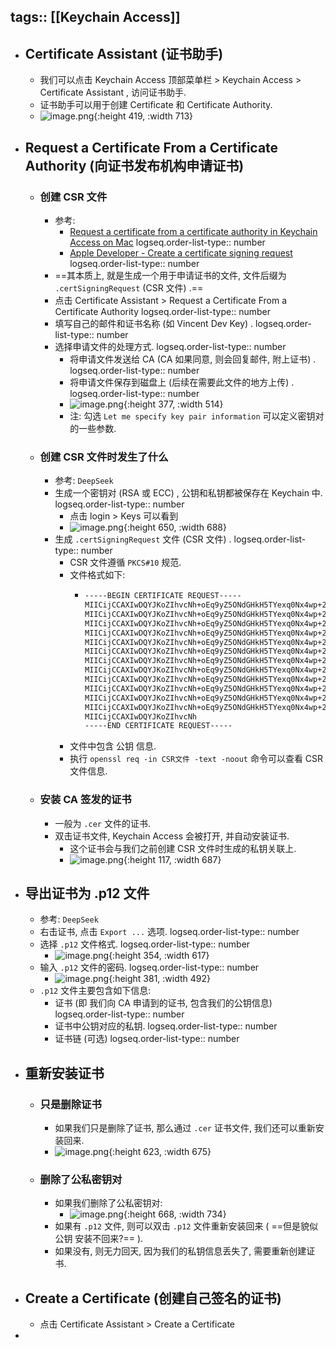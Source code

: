 tags:: [[Keychain Access]]
---

- ## Certificate Assistant (证书助手)
	- 我们可以点击 Keychain Access 顶部菜单栏 > Keychain Access > Certificate Assistant , 访问证书助手.
	- 证书助手可以用于创建 Certificate 和 Certificate Authority.
	- ![image.png](../assets/image_1743823623491_0.png){:height 419, :width 713}
- ## Request a Certificate From a Certificate Authority (向证书发布机构申请证书)
	- ### 创建 CSR 文件
		- 参考:
			- [Request a certificate from a certificate authority in Keychain Access on Mac](https://support.apple.com/guide/keychain-access/request-a-certificate-authority-kyca2793/mac)
			  logseq.order-list-type:: number
			- [Apple Developer - Create a certificate signing request](https://developer.apple.com/help/account/certificates/create-a-certificate-signing-request)
			  logseq.order-list-type:: number
		- ==其本质上, 就是生成一个用于申请证书的文件, 文件后缀为 `.certSigningRequest`  (CSR 文件) .==
		- 点击 Certificate Assistant > Request a Certificate From a Certificate Authority
		  logseq.order-list-type:: number
		- 填写自己的邮件和证书名称 (如 Vincent Dev Key) .
		  logseq.order-list-type:: number
		- 选择申请文件的处理方式.
		  logseq.order-list-type:: number
			- 将申请文件发送给 CA (CA 如果同意, 则会回复邮件, 附上证书) .
			  logseq.order-list-type:: number
			- 将申请文件保存到磁盘上 (后续在需要此文件的地方上传) .
			  logseq.order-list-type:: number
			- ![image.png](../assets/image_1743824359156_0.png){:height 377, :width 514}
			- 注: 勾选 `Let me specify key pair information` 可以定义密钥对的一些参数.
	- ### 创建 CSR 文件时发生了什么
		- 参考: `DeepSeek`
		- 生成一个密钥对 (RSA 或 ECC) , 公钥和私钥都被保存在 Keychain 中.
		  logseq.order-list-type:: number
			- 点击 login  > Keys 可以看到
			- ![image.png](../assets/image_1743826719042_0.png){:height 650, :width 688}
		- 生成 `.certSigningRequest` 文件 (CSR 文件) .
		  logseq.order-list-type:: number
			- CSR 文件遵循 `PKCS#10` 规范.
			- 文件格式如下:
				- ``` zsh
				  -----BEGIN CERTIFICATE REQUEST-----
				  MIICijCCAXIwDQYJKoZIhvcNh+oEq9yZ5ONdGHkH5TYexq0Nx4wp+2Ixn3GIFQeR
				  MIICijCCAXIwDQYJKoZIhvcNh+oEq9yZ5ONdGHkH5TYexq0Nx4wp+2Ixn3GIFQeR
				  MIICijCCAXIwDQYJKoZIhvcNh+oEq9yZ5ONdGHkH5TYexq0Nx4wp+2Ixn3GIFQeR
				  MIICijCCAXIwDQYJKoZIhvcNh+oEq9yZ5ONdGHkH5TYexq0Nx4wp+2Ixn3GIFQeR
				  MIICijCCAXIwDQYJKoZIhvcNh+oEq9yZ5ONdGHkH5TYexq0Nx4wp+2Ixn3GIFQeR
				  MIICijCCAXIwDQYJKoZIhvcNh+oEq9yZ5ONdGHkH5TYexq0Nx4wp+2Ixn3GIFQeR
				  MIICijCCAXIwDQYJKoZIhvcNh+oEq9yZ5ONdGHkH5TYexq0Nx4wp+2Ixn3GIFQeR
				  MIICijCCAXIwDQYJKoZIhvcNh+oEq9yZ5ONdGHkH5TYexq0Nx4wp+2Ixn3GIFQeR
				  MIICijCCAXIwDQYJKoZIhvcNh+oEq9yZ5ONdGHkH5TYexq0Nx4wp+2Ixn3GIFQeR
				  MIICijCCAXIwDQYJKoZIhvcNh+oEq9yZ5ONdGHkH5TYexq0Nx4wp+2Ixn3GIFQeR
				  MIICijCCAXIwDQYJKoZIhvcNh+oEq9yZ5ONdGHkH5TYexq0Nx4wp+2Ixn3GIFQeR
				  MIICijCCAXIwDQYJKoZIhvcNh+oEq9yZ5ONdGHkH5TYexq0Nx4wp+2Ixn3GIFQeR
				  MIICijCCAXIwDQYJKoZIhvcNh
				  -----END CERTIFICATE REQUEST-----
				  ```
			- 文件中包含 公钥 信息.
			- 执行 `openssl req -in CSR文件 -text -noout` 命令可以查看 CSR 文件信息.
	- ### 安装 CA 签发的证书
		- 一般为 `.cer` 文件的证书.
		- 双击证书文件, Keychain Access 会被打开, 并自动安装证书.
			- 这个证书会与我们之前创建 CSR 文件时生成的私钥关联上.
			- ![image.png](../assets/image_1743829665784_0.png){:height 117, :width 687}
- ## 导出证书为 .p12 文件
	- 参考: `DeepSeek`
	- 右击证书, 点击 `Export ...` 选项.
	  logseq.order-list-type:: number
	- 选择 `.p12` 文件格式.
	  logseq.order-list-type:: number
		- ![image.png](../assets/image_1743828164359_0.png){:height 354, :width 617}
	- 输入 `.p12` 文件的密码.
	  logseq.order-list-type:: number
		- ![image.png](../assets/image_1743828424291_0.png){:height 381, :width 492}
	- `.p12` 文件主要包含如下信息:
		- ​证书 (即 我们向 CA 申请到的证书, 包含我们的公钥信息)
		  logseq.order-list-type:: number
		- 证书中公钥对应的私钥.
		  logseq.order-list-type:: number
		- ​​​证书链​​ (可选)
		  logseq.order-list-type:: number
- ## 重新安装证书
	- ### 只是删除证书
		- 如果我们只是删除了证书, 那么通过 `.cer` 证书文件, 我们还可以重新安装回来.
		- ![image.png](../assets/image_1743830245272_0.png){:height 623, :width 675}
	- ### 删除了公私密钥对
		- 如果我们删除了公私密钥对:
			- ![image.png](../assets/image_1743830365810_0.png){:height 668, :width 734}
		- 如果有 `.p12` 文件, 则可以双击 `.p12` 文件重新安装回来 ( ==但是貌似 公钥 安装不回来?== ).
		- 如果没有, 则无力回天, 因为我们的私钥信息丢失了, 需要重新创建证书.
- ## Create a Certificate (创建自己签名的证书)
	- 点击 Certificate Assistant > Create a Certificate
-